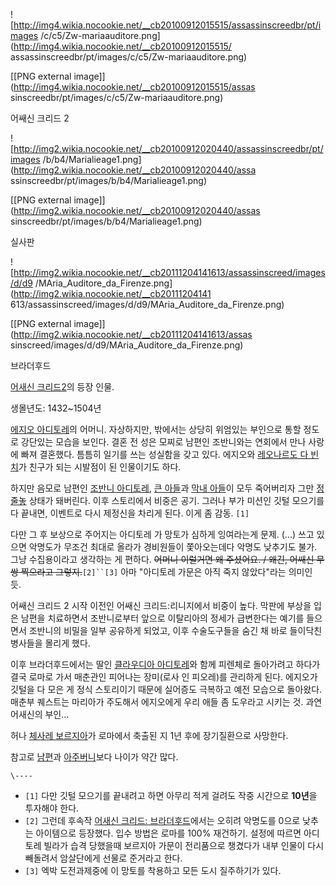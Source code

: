 ![http://img4.wikia.nocookie.net/__cb20100912015515/assassinscreedbr/pt/images
/c/c5/Zw-mariaauditore.png](http://img4.wikia.nocookie.net/__cb20100912015515/
assassinscreedbr/pt/images/c/c5/Zw-mariaauditore.png)

[[PNG external image]](http://img4.wikia.nocookie.net/__cb20100912015515/assas
sinscreedbr/pt/images/c/c5/Zw-mariaauditore.png)

  
어쌔신 크리드 2

![http://img2.wikia.nocookie.net/__cb20100912020440/assassinscreedbr/pt/images
/b/b4/Marialieage1.png](http://img2.wikia.nocookie.net/__cb20100912020440/assa
ssinscreedbr/pt/images/b/b4/Marialieage1.png)

[[PNG external image]](http://img2.wikia.nocookie.net/__cb20100912020440/assas
sinscreedbr/pt/images/b/b4/Marialieage1.png)

  
실사판

![http://img2.wikia.nocookie.net/__cb20111204141613/assassinscreed/images/d/d9
/MAria_Auditore_da_Firenze.png](http://img2.wikia.nocookie.net/__cb20111204141
613/assassinscreed/images/d/d9/MAria_Auditore_da_Firenze.png)

[[PNG external image]](http://img2.wikia.nocookie.net/__cb20111204141613/assas
sinscreed/images/d/d9/MAria_Auditore_da_Firenze.png)

  
브라더후드

[어새신 크리드2](%EC%96%B4%EC%83%88%EC%8B%A0%20%ED%81%AC%EB%A6%AC%EB%93%9C%202.md)의 등장
인물.

생몰년도: 1432~1504년

[에지오 아디토레](%EC%97%90%EC%A7%80%EC%98%A4%20%EC%95%84%EB%94%94%ED%86%A0%EB%A0%88.md)의 어머니. 자상하지만, 밖에서는 상당히 위엄있는 부인으로 통할 정도로 강단있는 모습을 보인다. 결혼 전 성은 모찌로 남편인
조반니와는 연회에서 만나 사랑에 빠져 결혼했다. 틈틈히 일기를 쓰는 성실함을 갖고 있다. 에지오와 [레오나르도 다 빈치](%EB%A0%88%EC%98%A4%EB%82%98%EB%A5%B4%EB%8F%84%20%EB%8B%A4%20%EB%B9%88%EC%B9%98.md)가
친구가 되는 시발점이 된 인물이기도 하다.

하지만 음모로 남편인 [조반니 아디토레](%EC%A1%B0%EB%B0%98%EB%8B%88%20%EC%95%84%EB%94%94%ED%86%A0%EB%A0%88.md), [큰 아들](%ED%8E%98%EB%8D%B0%EB%A6%AC%EC%BD%94%20%EC%95%84%EB%94%94%ED%86%A0%EB%A0%88.md)과 [막내 아들](%ED%8E%98%ED%8A%B8%EB%A3%A8%EC%B9%98%EC%98%A4%20%EC%95%84%EB%94%94%ED%86%A0%EB%A0%88.md)이 모두 죽어버리자 그만
[정줄놓](%EC%A0%95%EC%A4%84%EB%86%93.md) 상태가 돼버린다. 이후 스토리에서 비중은 공기. 그러나 부가 미션인
깃털 모으기를 다 끝내면, 이벤트로 다시 제정신을 차리게 된다. 이게 좀 감동. `[1]`

다만 그 후 보상으로 주어지는 아디토레 가 망토가 심하게 잉여라는게 문제. (...) 쓰고 있으면 악명도가 무조건 최대로 올라가 경비원들이
쫓아오는데다 악명도 낮추기도 불가. 그냥 수집용이라고 생각하는 게 편하다. <del>어머니 이럴거면 왜 주셨어요. / 왜긴, 어쌔신 무쌍
찍으라고 그렇지.</del>`[2]``[3]` 아마 "아디토레 가문은 아직 죽지 않았다"라는 의미인 듯.

어쌔신 크리드 2 시작 이전인 어쌔신 크리드:리니지에서 비중이 높다. 막판에 부상을 입은 남편을 치료하면서 조반니로부터 앞으로 이탈리아의
정세가 급변한다는 예기를 들으면서 조반니의 비밀을 일부 공유하게 되었고, 이후 수술도구들을 숨긴 채 바로 들이닥친 병사들을 몰리게 했다.

이후 브라더후드에서는 딸인 [클라우디아 아디토레](%ED%81%B4%EB%9D%BC%EC%9A%B0%EB%94%94%EC%95%84%20%EC%95%84%EB%94%94%ED%86%A0%EB%A0%88.md)와 함께 피렌체로 돌아가려고 하다가 결국 로마로 가서 매춘관인
피어나는 장미(로사 인 피오레)를 관리하게 된다. 에지오가 깃털을 다 모은 게 정식 스토리이기 때문에 실어증도 극복하고 예전 모습으로
돌아왔다. 매춘부 퀘스트는 마리아가 주도해서 에지오에게 우리 애들 좀 도우라고 시키는 것. 과연 어새신의 부인...

허나 [체사레 보르지아](%EC%B2%B4%EC%82%AC%EB%A0%88%20%EB%B3%B4%EB%A5%B4%EC%A7%80%EC%95%84.md)가 로마에서 축출된 지 1년 후에 장기질환으로 사망한다.

참고로 [남편](%EC%A1%B0%EB%B0%98%EB%8B%88%20%EC%95%84%EB%94%94%ED%86%A0%EB%A0%88.md)과 [아주버니](%EB%A7%88%EB%A6%AC%EC%98%A4%20%EC%95%84%EB%94%94%ED%86%A0%EB%A0%88.md)보다 나이가 약간 많다.

`\----`

  * `[1]` 다만 깃털 모으기를 끝내려고 하면 아무리 적게 걸려도 작중 시간으로 **10년**을 투자해야 한다.
  * `[2]` 그런데 후속작 [어새신 크리드: 브라더후드](%EC%96%B4%EC%83%88%EC%8B%A0%20%ED%81%AC%EB%A6%AC%EB%93%9C%3A%20%EB%B8%8C%EB%9D%BC%EB%8D%94%ED%9B%84%EB%93%9C.md)에서는 오히려 악명도를 0으로 낮추는 아이템으로 등장했다. 입수 방법은 로마를 100% 재건하기. 설정에 따르면 아디토레 빌라가 습격 당했을때 보르지아 가문이 전리품으로 챙겼다가 내부 인물이 다시 빼돌려서 암살단에게 선물로 준거라고 한다.
  * `[3]` 엑박 도전과제중에 이 망토를 착용하고 모든 도시 질주하기가 있다.

